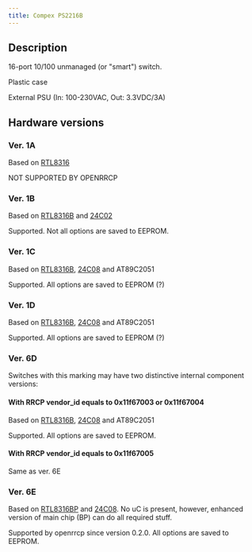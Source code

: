 ```yaml
---
title: Compex PS2216B
---
```


## Description

16-port 10/100 unmanaged (or "smart") switch.

Plastic case

External PSU (In: 100-230VAC, Out: 3.3VDC/3A)

## Hardware versions

### Ver. 1A

Based on [RTL8316]

NOT SUPPORTED BY OPENRRCP

### Ver. 1B

Based on [RTL8316B] and [24C02]

Supported. Not all options are saved to EEPROM.

### Ver. 1C

Based on [RTL8316B], [24C08] and AT89C2051

Supported. All options are saved to EEPROM (?)

### Ver. 1D

Based on [RTL8316B], [24C08] and AT89C2051

Supported. All options are saved to EEPROM (?)

### Ver. 6D

Switches with this marking may have two distinctive internal component versions:

#### With RRCP vendor_id equals to 0x11f67003 or 0x11f67004

Based on [RTL8316B], [24C08] and AT89C2051

Supported. All options are saved to EEPROM.

#### With RRCP vendor_id equals to 0x11f67005

Same as ver. 6E

### Ver. 6E

Based on [RTL8316BP] and [24C08]. No uC is present, however, enhanced version of main chip (BP) can do all required
stuff.

Supported by openrrcp since version 0.2.0. All options are saved to EEPROM.

[RTL8316]: ../chip/rtl8316.md
[RTL8316B]: ../chip/rtl8316b.md
[RTL8316BP]: ../chip/rtl8316bp.md
[24C02]: ../eeprom.md#24c02
[24C08]: ../eeprom.md#24c08
